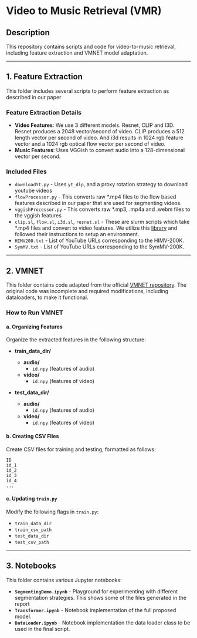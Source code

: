 # Video to Music Retrieval (VMR)

## Description  
This repository contains scripts and code for video-to-music retrieval, including feature extraction and VMNET model adaptation.

---

## 1. Feature Extraction  
This folder includes several scripts to perform feature extraction as described in our paper

### **Feature Extraction Details**  
- **Video Features**: We use 3 different models.  Resnet, CLIP and I3D.  Resnet produces a 2048 vector/second of video.  CLIP produces a 512 length vector per second of video.  And i3d results in 1024 rgb feature vector and a 1024 rgb optical flow vector per second of video.
- **Music Features**: Uses VGGish to convert audio into a 128-dimensional vector per second.  

### **Included Files**  
- `downloadYt.py` - Uses `yt_dlp`, and a proxy rotation strategy to download youtube videos
- `flowProcessor.py` - This converts raw *.mp4 files to the flow based features described in our paper that are used for segmenting videos.
- `vggishProcessor.py` - This converts raw *.mp3, .mp4a and .webm files to the vggish features
- `clip.sl`, `flow.sl`, `i3d.sl`, `resnet.sl` - These are slurm scripts which take *.mp4 files and convert to video features.  We utilize this [library](https://v-iashin.github.io/video_features/) and followed their instructions to setup an environment.
- `HIMV200.txt` - List of YouTube URLs corresponding to the HIMV-200K.
- `SymMV.txt` - List of YouTube URLs corresponding to the SymMV-200K.

---

## 2. VMNET  
This folder contains code adapted from the official [VMNET repository](https://github.com/csehong/VM-NET). The original code was incomplete and required modifications, including dataloaders, to make it functional.  

### **How to Run VMNET**  

#### **a. Organizing Features**  
Organize the extracted features in the following structure:  

- **train_data_dir/**  
  - **audio/**  
    - `id.npy` (features of audio)  
  - **video/**  
    - `id.npy` (features of video)  

- **test_data_dir/**  
  - **audio/**  
    - `id.npy` (features of audio)  
  - **video/**  
    - `id.npy` (features of video)  


#### **b. Creating CSV Files**  
Create CSV files for training and testing, formatted as follows:  

```
ID
id_1
id_2
id_3
id_4
...
```

#### **c. Updating `train.py`**  
Modify the following flags in `train.py`:  
- `train_data_dir`  
- `train_csv_path`  
- `test_data_dir`  
- `test_csv_path`  

---

## 3. Notebooks  
This folder contains various Jupyter notebooks:  

- **`SegmentingDemo.ipynb`** - Playground for experimenting with different segmentation strategies.  This shows some of the files generated in the report 
- **`Transformer.ipynb`** - Notebook implementation of the full proposed model.  
- **`DataLoader.ipynb`** - Notebook implementation the data loader class to be used in the final script.  
